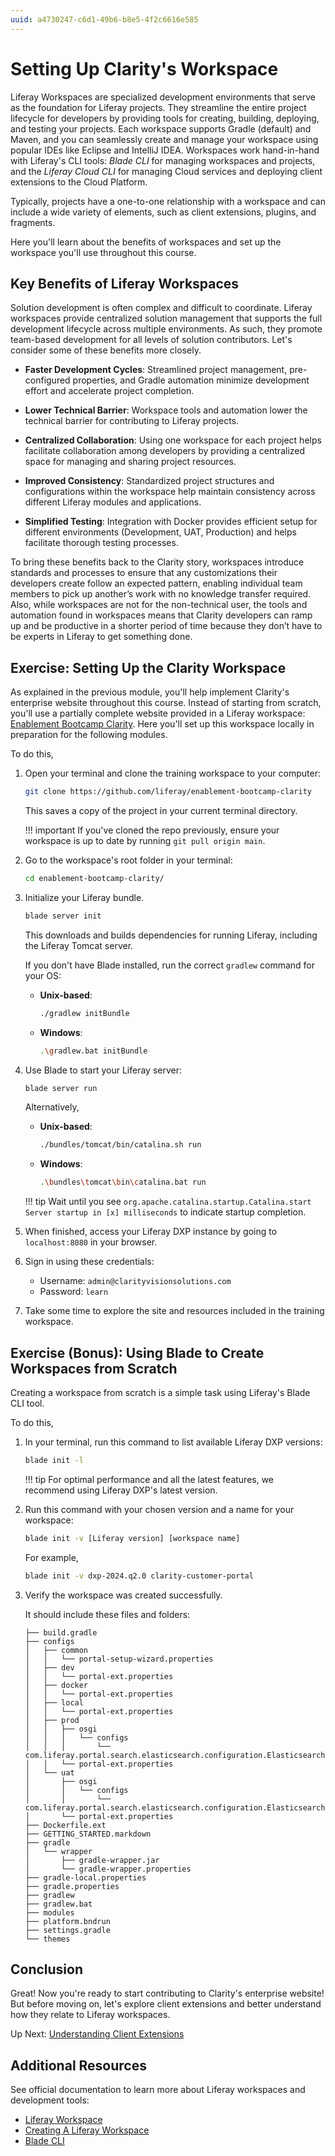 ```yaml
---
uuid: a4730247-c6d1-49b6-b8e5-4f2c6616e585
---
```

# Setting Up Clarity's Workspace

Liferay Workspaces are specialized development environments that serve as the foundation for Liferay projects. They streamline the entire project lifecycle for developers by providing tools for creating, building, deploying, and testing your projects. Each workspace supports Gradle (default) and Maven, and you can seamlessly create and manage your workspace using popular IDEs like Eclipse and IntelliJ IDEA. Workspaces work hand-in-hand with Liferay's CLI tools: *Blade CLI* for managing workspaces and projects, and the *Liferay Cloud CLI* for managing Cloud services and deploying client extensions to the Cloud Platform.

Typically, projects have a one-to-one relationship with a workspace and can include a wide variety of elements, such as client extensions, plugins, and fragments.

<!--TASK: Add diagram representing Liferay Workspace's folders and scripts structure. -->

Here you'll learn about the benefits of workspaces and set up the workspace you'll use throughout this course.

<!--TASK: Add video demo to article?-->

## Key Benefits of Liferay Workspaces

Solution development is often complex and difficult to coordinate. Liferay workspaces provide centralized solution management that supports the full development lifecycle across multiple environments. As such, they promote team-based development for all levels of solution contributors. Let's consider some of these benefits more closely.

* **Faster Development Cycles**: Streamlined project management, pre-configured properties, and Gradle automation minimize development effort and accelerate project completion.

* **Lower Technical Barrier**: Workspace tools and automation lower the technical barrier for contributing to Liferay projects.

* **Centralized Collaboration**: Using one workspace for each project helps facilitate collaboration among developers by providing a centralized space for managing and sharing project resources.

* **Improved Consistency**: Standardized project structures and configurations within the workspace help maintain consistency across different Liferay modules and applications.

* **Simplified Testing**: Integration with Docker provides efficient setup for different environments (Development, UAT, Production) and helps facilitate thorough testing processes.

To bring these benefits back to the Clarity story, workspaces introduce standards and processes to ensure that any customizations their developers create follow an expected pattern, enabling individual team members to pick up another’s work with no knowledge transfer required. Also, while workspaces are not for the non-technical user, the tools and automation found in workspaces means that Clarity developers can ramp up and be productive in a shorter period of time because they don’t have to be experts in Liferay to get something done.

## Exercise: Setting Up the Clarity Workspace

As explained in the previous module, you'll help implement Clarity's enterprise website throughout this course. Instead of starting from scratch, you'll use a partially complete website provided in a Liferay workspace: [Enablement Bootcamp Clarity](https://github.com/liferay/enablement-bootcamp-clarity). Here you'll set up this workspace locally in preparation for the following modules.

To do this,

1. Open your terminal and clone the training workspace to your computer:

   ```bash
   git clone https://github.com/liferay/enablement-bootcamp-clarity
   ```

   This saves a copy of the project in your current terminal directory.

   !!! important
       If you've cloned the repo previously, ensure your workspace is up to date by running `git pull origin main`.

1. Go to the workspace's root folder in your terminal:

   ```bash
   cd enablement-bootcamp-clarity/
   ```

1. Initialize your Liferay bundle.

   ```bash
   blade server init
   ```

   This downloads and builds dependencies for running Liferay, including the Liferay Tomcat server.

   If you don't have Blade installed, run the correct `gradlew` command for your OS:

   * **Unix-based**:

      ```bash
      ./gradlew initBundle
      ```

   * **Windows**:

      ```bash
      .\gradlew.bat initBundle
      ```

1. Use Blade to start your Liferay server:

   ```bash
   blade server run
   ```

   Alternatively,

   * **Unix-based**:

      ```bash
      ./bundles/tomcat/bin/catalina.sh run
      ```

   * **Windows**:

      ```bash
      .\bundles\tomcat\bin\catalina.bat run
      ```

   !!! tip
       Wait until you see `org.apache.catalina.startup.Catalina.start Server startup in [x] milliseconds` to indicate startup completion.

1. When finished, access your Liferay DXP instance by going to `localhost:8080` in your browser.

1. Sign in using these credentials:

   * Username: `admin@clarityvisionsolutions.com`
   * Password: `learn`

1. Take some time to explore the site and resources included in the training workspace.

## Exercise (Bonus): Using Blade to Create Workspaces from Scratch

Creating a workspace from scratch is a simple task using Liferay's Blade CLI tool.

To do this,

1. In your terminal, run this command to list available Liferay DXP versions:

   ``` bash
   blade init -l
   ```

   !!! tip
       For optimal performance and all the latest features, we recommend using Liferay DXP's latest version.

1. Run this command with your chosen version and a name for your workspace:

   ``` bash
   blade init -v [Liferay version] [workspace name]
   ```

   For example,

   ``` bash
   blade init -v dxp-2024.q2.0 clarity-customer-portal
   ```

1. Verify the workspace was created successfully.

   It should include these files and folders:

   ```log
   ├── build.gradle
   ├── configs
   │   ├── common
   │   │   └── portal-setup-wizard.properties
   │   ├── dev
   │   │   └── portal-ext.properties
   │   ├── docker
   │   │   └── portal-ext.properties
   │   ├── local
   │   │   └── portal-ext.properties
   │   ├── prod
   │   │   ├── osgi
   │   │   │   └── configs
   │   │   │       └── com.liferay.portal.search.elasticsearch.configuration.ElasticsearchConfiguration.config
   │   │   └── portal-ext.properties
   │   └── uat
   │       ├── osgi
   │       │   └── configs
   │       │       └── com.liferay.portal.search.elasticsearch.configuration.ElasticsearchConfiguration.config
   │       └── portal-ext.properties
   ├── Dockerfile.ext
   ├── GETTING_STARTED.markdown
   ├── gradle
   │   └── wrapper
   │       ├── gradle-wrapper.jar
   │       └── gradle-wrapper.properties
   ├── gradle-local.properties
   ├── gradle.properties
   ├── gradlew
   ├── gradlew.bat
   ├── modules
   ├── platform.bndrun
   ├── settings.gradle
   └── themes
   ```

## Conclusion

Great! Now you're ready to start contributing to Clarity's enterprise website! But before moving on, let's explore client extensions and better understand how they relate to Liferay workspaces.

Up Next: [Understanding Client Extensions](./understanding-client-extensions.md)

## Additional Resources

See official documentation to learn more about Liferay workspaces and development tools:

* [Liferay Workspace](https://learn.liferay.com/web/guest/w/dxp/building-applications/tooling/liferay-workspace)
* [Creating A Liferay Workspace](https://learn.liferay.com/w/dxp/liferay-development/tooling/liferay-workspace/creating-a-liferay-workspace)
* [Blade CLI](https://learn.liferay.com/w/dxp/liferay-development/tooling/blade-cli)
